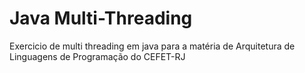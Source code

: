 # Java Multi-Threading

Exercicio de multi threading em java para a matéria de Arquitetura de Linguagens de Programação do CEFET-RJ
